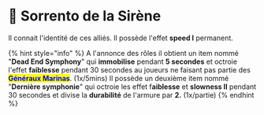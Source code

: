 # 🌊 Sorrento de la Sirène

Il connait l'identité de ces alliés.                                                                                                Il possède l'effet **speed I** permanent.

{% hint style="info" %}
A l'annonce des rôles il obtient un item nommé "**Dead End Symphony**" qui **immobilise** pendant **5 secondes** et octroie l'effet **faiblesse** pendant 30 secondes au joueurs ne faisant pas partie des <mark style="color:blue;">**Généraux Marinas**</mark>. (1x/5mins) Il possède un deuxième item nommé "**Dernière symphonie**" qui octroie les effet f**aiblesse** et **slowness II** pendant 30 secondes et divise la **durabilité** de l'armure par **2.** (1x/partie)
{% endhint %}
